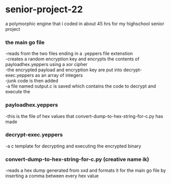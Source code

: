 # senior-project-22
a polymorphic engine that i coded in about 45 hrs for my highschool senior project

### the main go file
-reads from the two files ending in a .yeppers file extenstion </br>
-creates a random encryption key and encrypts the contents of payloadhex.yeppers using a xor cipher </br>
-the encrypted payload and encryption key are put into decrypt-exec.yeppers as an array of integers </br>
-junk code is then added </br>
-a file named output.c is saved which contains the code to decrypt and execute the </br>

### payloadhex.yeppers
-this is the file of hex values that convert-dump-to-hex-string-for-c.py has made </br>

### decrypt-exec.yeppers
-a c template for decrypting and executing the encrypted binary </br>

### convert-dump-to-hex-string-for-c.py (creative name ik)
-reads a hex dump generated from xxd and formats it for the main go file by inserting a comma between every hex value </br>
